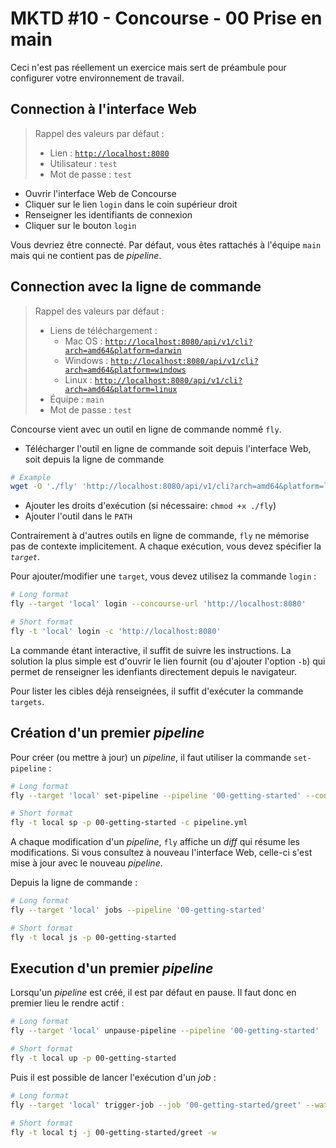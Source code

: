 MKTD #10 - Concourse - 00 Prise en main
===

Ceci n'est pas réellement un exercice mais sert de préambule pour configurer votre environnement de travail.

## Connection à l'interface Web

> Rappel des valeurs par défaut :
>
> * Lien : [`http://localhost:8080`](http://localhost:8080)
> * Utilisateur : `test`
> * Mot de passe : `test`

* Ouvrir l'interface Web de Concourse
* Cliquer sur le lien `login` dans le coin supérieur droit
* Renseigner les identifiants de connexion
* Cliquer sur le bouton `login`

Vous devriez être connecté. Par défaut, vous êtes rattachés à l'équipe `main` mais qui ne contient pas de _pipeline_.

## Connection avec la ligne de commande

> Rappel des valeurs par défaut :
>
> * Liens de téléchargement :
>     * Mac OS : [`http://localhost:8080/api/v1/cli?arch=amd64&platform=darwin`](http://localhost:8080/api/v1/cli?arch=amd64&platform=darwin)
>     * Windows : [`http://localhost:8080/api/v1/cli?arch=amd64&platform=windows`](http://localhost:8080/api/v1/cli?arch=amd64&platform=windows)
>     * Linux : [`http://localhost:8080/api/v1/cli?arch=amd64&platform=linux`](http://localhost:8080/api/v1/cli?arch=amd64&platform=linux)
> * Équipe : `main`
> * Mot de passe : `test`

Concourse vient avec un outil en ligne de commande nommé `fly`.

* Télécharger l'outil en ligne de commande soit depuis l'interface Web, soit depuis la ligne de commande
```bash
# Example
wget -O './fly' 'http://localhost:8080/api/v1/cli?arch=amd64&platform=linux'
```
* Ajouter les droits d'exécution (si nécessaire: `chmod +x ./fly`)
* Ajouter l'outil dans le `PATH`

Contrairement à d'autres outils en ligne de commande, `fly` ne mémorise pas de contexte implicitement. A chaque exécution, vous devez spécifier la _`target`_.

Pour ajouter/modifier une `target`, vous devez utilisez la commande `login` :

```bash
# Long format
fly --target 'local' login --concourse-url 'http://localhost:8080'

# Short format
fly -t 'local' login -c 'http://localhost:8080'
```

La commande étant interactive, il suffit de suivre les instructions. La solution la plus simple est d'ouvrir le lien fournit (ou d'ajouter l'option `-b`) qui permet de renseigner les idenfiants directement depuis le navigateur.

Pour lister les cibles déjà renseignées, il suffit d'exécuter la commande `targets`.

## Création d'un premier _pipeline_

Pour créer (ou mettre à jour) un _pipeline_, il faut utiliser la commande `set-pipeline` :

```bash
# Long format
fly --target 'local' set-pipeline --pipeline '00-getting-started' --config 'pipeline.yml'

# Short format
fly -t local sp -p 00-getting-started -c pipeline.yml
```

A chaque modification d'un _pipeline_, `fly` affiche un _diff_ qui résume les modifications. Si vous consultez à nouveau l'interface Web, celle-ci s'est mise à jour avec le nouveau _pipeline_.

Depuis la ligne de commande :

```bash
# Long format
fly --target 'local' jobs --pipeline '00-getting-started'

# Short format
fly -t local js -p 00-getting-started
```

## Execution d'un premier _pipeline_

Lorsqu'un _pipeline_ est créé, il est par défaut en pause. Il faut donc en premier lieu le rendre actif :

```bash
# Long format
fly --target 'local' unpause-pipeline --pipeline '00-getting-started'

# Short format
fly -t local up -p 00-getting-started
```

Puis il est possible de lancer l'exécution d'un _job_ :

```bash
# Long format
fly --target 'local' trigger-job --job '00-getting-started/greet' --watch

# Short format
fly -t local tj -j 00-getting-started/greet -w
```
